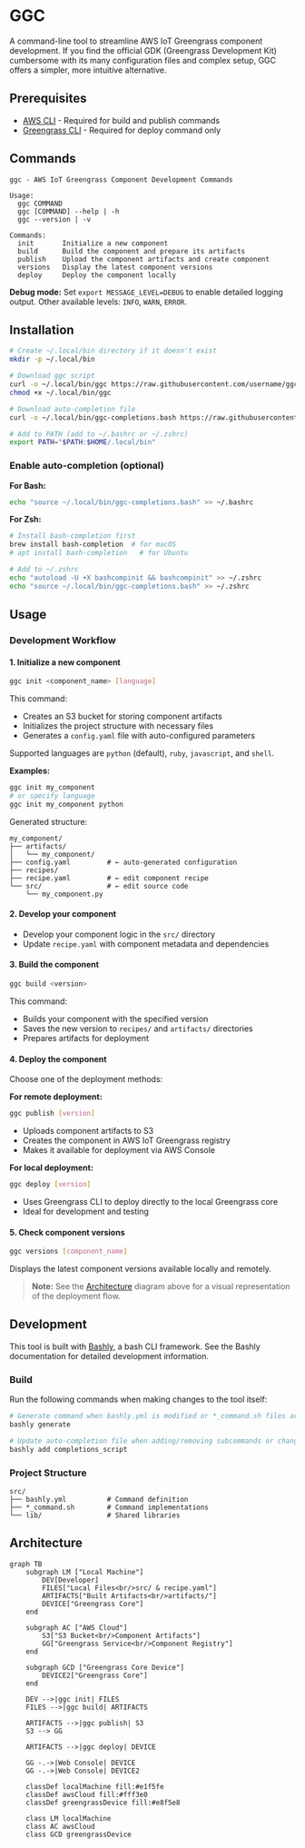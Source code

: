 # GGC

A command-line tool to streamline AWS IoT Greengrass component development. If you find the official GDK (Greengrass Development Kit) cumbersome with its many configuration files and complex setup, GGC offers a simpler, more intuitive alternative.

## Prerequisites

- [AWS CLI](https://docs.aws.amazon.com/cli/latest/userguide/getting-started-install.html) - Required for build and publish commands
- [Greengrass CLI](https://docs.aws.amazon.com/greengrass/v2/developerguide/gg-cli-reference.html) - Required for deploy command only

## Commands

```
ggc - AWS IoT Greengrass Component Development Commands

Usage:
  ggc COMMAND
  ggc [COMMAND] --help | -h
  ggc --version | -v

Commands:
  init       Initialize a new component
  build      Build the component and prepare its artifacts
  publish    Upload the component artifacts and create component
  versions   Display the latest component versions
  deploy     Deploy the component locally
```

**Debug mode:** Set `export MESSAGE_LEVEL=DEBUG` to enable detailed logging output. Other available levels: `INFO`, `WARN`, `ERROR`.

## Installation

```bash
# Create ~/.local/bin directory if it doesn't exist
mkdir -p ~/.local/bin

# Download ggc script
curl -o ~/.local/bin/ggc https://raw.githubusercontent.com/username/ggc/main/ggc
chmod +x ~/.local/bin/ggc

# Download auto-completion file
curl -o ~/.local/bin/ggc-completions.bash https://raw.githubusercontent.com/username/ggc/main/completions.bash

# Add to PATH (add to ~/.bashrc or ~/.zshrc)
export PATH="$PATH:$HOME/.local/bin"
```

### Enable auto-completion (optional)

**For Bash:**
```bash
echo "source ~/.local/bin/ggc-completions.bash" >> ~/.bashrc
```

**For Zsh:**
```bash
# Install bash-completion first
brew install bash-completion  # for macOS
# apt install bash-completion   # for Ubuntu

# Add to ~/.zshrc
echo "autoload -U +X bashcompinit && bashcompinit" >> ~/.zshrc
echo "source ~/.local/bin/ggc-completions.bash" >> ~/.zshrc
```

## Usage

### Development Workflow

#### 1. Initialize a new component

```bash
ggc init <component_name> [language]
```

This command:
- Creates an S3 bucket for storing component artifacts
- Initializes the project structure with necessary files
- Generates a `config.yaml` file with auto-configured parameters

Supported languages are `python` (default), `ruby`, `javascript`, and `shell`.

**Examples:**
```bash
ggc init my_component
# or specify language
ggc init my_component python
```

Generated structure:
```
my_component/
├── artifacts/
│   └── my_component/
├── config.yaml         # ← auto-generated configuration
├── recipes/
├── recipe.yaml         # ← edit component recipe
└── src/                # ← edit source code
    └── my_component.py
```

#### 2. Develop your component

- Develop your component logic in the `src/` directory
- Update `recipe.yaml` with component metadata and dependencies

#### 3. Build the component

```bash
ggc build <version>
```

This command:
- Builds your component with the specified version
- Saves the new version to `recipes/` and `artifacts/` directories
- Prepares artifacts for deployment

#### 4. Deploy the component

Choose one of the deployment methods:

**For remote deployment:**
```bash
ggc publish [version]
```
- Uploads component artifacts to S3
- Creates the component in AWS IoT Greengrass registry
- Makes it available for deployment via AWS Console

**For local deployment:**
```bash
ggc deploy [version]
```
- Uses Greengrass CLI to deploy directly to the local Greengrass core
- Ideal for development and testing

#### 5. Check component versions

```bash
ggc versions [component_name]
```

Displays the latest component versions available locally and remotely.

> **Note:** See the [Architecture](#architecture) diagram above for a visual representation of the deployment flow.

## Development

This tool is built with [Bashly](https://bashly.dannyb.co/), a bash CLI framework. See the Bashly documentation for detailed development information.

### Build

Run the following commands when making changes to the tool itself:

```bash
# Generate command when bashly.yml is modified or *_command.sh files are changed
bashly generate

# Update auto-completion file when adding/removing subcommands or changing command structure
bashly add completions_script
```

### Project Structure

```
src/
├── bashly.yml          # Command definition
├── *_command.sh        # Command implementations
└── lib/                # Shared libraries
```

## Architecture

```mermaid
graph TB
    subgraph LM ["Local Machine"]
        DEV[Developer]
        FILES["Local Files<br/>src/ & recipe.yaml"]
        ARTIFACTS["Built Artifacts<br/>artifacts/"]
        DEVICE["Greengrass Core"]
    end
    
    subgraph AC ["AWS Cloud"]
        S3["S3 Bucket<br/>Component Artifacts"]
        GG["Greengrass Service<br/>Component Registry"]
    end
    
    subgraph GCD ["Greengrass Core Device"]
        DEVICE2["Greengrass Core"]
    end
    
    DEV -->|ggc init| FILES
    FILES -->|ggc build| ARTIFACTS
    
    ARTIFACTS -->|ggc publish| S3
    S3 --> GG
    
    ARTIFACTS -->|ggc deploy| DEVICE
    
    GG -.->|Web Console| DEVICE
    GG -.->|Web Console| DEVICE2
    
    classDef localMachine fill:#e1f5fe
    classDef awsCloud fill:#fff3e0
    classDef greengrassDevice fill:#e8f5e8
    
    class LM localMachine
    class AC awsCloud
    class GCD greengrassDevice
```

